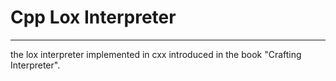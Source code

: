 # Cpp Lox Interpreter
----------------------------------------------------------------

the lox interpreter implemented in cxx introduced in the book "Crafting Interpreter".